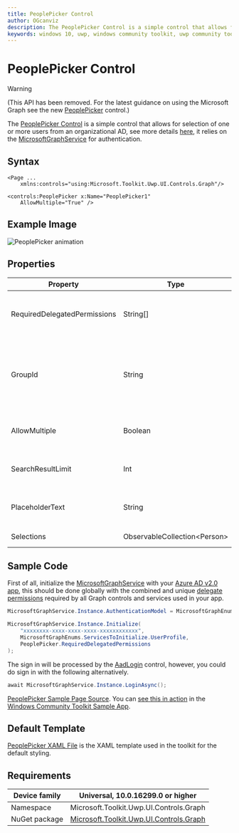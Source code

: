 ```yaml
---
title: PeoplePicker Control
author: OGcanviz
description: The PeoplePicker Control is a simple control that allows for selection of one or more users from an organizational AD (outdated docs).
keywords: windows 10, uwp, windows community toolkit, uwp community toolkit, uwp toolkit, PeoplePicker Control
---
```


# PeoplePicker Control

> [!WARNING]
> (This API has been removed. For the latest guidance on using the Microsoft Graph see the new [PeoplePicker](../../graph/controls/PeoplePicker.md) control.)

The [PeoplePicker Control](/dotnet/api/microsoft.toolkit.uwp.ui.controls.graph.peoplepicker) is a simple control that allows for selection of one or more users from an organizational AD, see more details [here](/graph/people-example), it relies on the [MicrosoftGraphService](../../services/MicrosoftGraph.md) for authentication.

## Syntax

```xaml
<Page ...
    xmlns:controls="using:Microsoft.Toolkit.Uwp.UI.Controls.Graph"/>

<controls:PeoplePicker x:Name="PeoplePicker1"
    AllowMultiple="True" />
```

## Example Image

![PeoplePicker animation](../../resources/images/Graph/PeoplePicker.png)

## Properties

|           Property           |             Type             |                                    Description                                    |
|------------------------------|------------------------------|-----------------------------------------------------------------------------------|
| RequiredDelegatedPermissions |           String[]           |             Gets required delegated permissions for Graph API access              |
|           GroupId            |            String            | Search people in this group if specified, otherwise, search the organizational AD |
|        AllowMultiple         |           Boolean            |                      Whether multiple people can be selected                      |
|      SearchResultLimit       |             Int              |                     Max person returned in the search results                     |
|       PlaceholderText        |            String            |                   Text to be displayed when no user is selected                   |
|          Selections          | ObservableCollection\<Person> |                             The selected person list                              |

## Sample Code

First of all, initialize the [MicrosoftGraphService](../../services/MicrosoftGraph.md) with your [Azure AD v2.0 app](/azure/active-directory/develop/active-directory-v2-app-registration), this should be done globally with the combined and unique [delegate permissions](/azure/active-directory/develop/active-directory-v2-scopes) required by all Graph controls and services used in your app.

```csharp
MicrosoftGraphService.Instance.AuthenticationModel = MicrosoftGraphEnums.AuthenticationModel.V2;

MicrosoftGraphService.Instance.Initialize(
    "xxxxxxxx-xxxx-xxxx-xxxx-xxxxxxxxxxxx",
    MicrosoftGraphEnums.ServicesToInitialize.UserProfile,
    PeoplePicker.RequiredDelegatedPermissions
);
```

The sign in will be processed by the [AadLogin](AadLogin.md) control, however, you could do sign in with the following alternatively.

```csharp
await MicrosoftGraphService.Instance.LoginAsync();
```

[PeoplePicker Sample Page Source](https://github.com/windows-toolkit/WindowsCommunityToolkit/tree/rel/7.0.0/Microsoft.Toolkit.Uwp.SampleApp/SamplePages/PeoplePicker). You can [see this in action](uwpct://Controls?sample=PeoplePicker) in the [Windows Community Toolkit Sample App](https://aka.ms/windowstoolkitapp).

## Default Template

[PeoplePicker XAML File](https://github.com/windows-toolkit/WindowsCommunityToolkit/blob/rel/7.0.0/Microsoft.Toolkit.Uwp.UI.Controls.Graph/PeoplePicker/PeoplePicker.xaml) is the XAML template used in the toolkit for the default styling.

## Requirements

| Device family | Universal, 10.0.16299.0 or higher |
| -- | -- |
| Namespace | Microsoft.Toolkit.Uwp.UI.Controls.Graph |
| NuGet package | [Microsoft.Toolkit.Uwp.UI.Controls.Graph](https://www.nuget.org/packages/Microsoft.Toolkit.Uwp.UI.Controls.Graph/) |